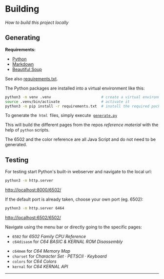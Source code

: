 
# Building

*How to build this project locally*


## Generating

**Requirements:**


-   [Python]
-   [Markdown]
-   [Beautiful Soup]

See also [requirements.txt].

The Python packages are installed into a virtual environment like this:

```sh
python3 -m venv .venv                       # create a virtual environment
source .venv/bin/activate                   # activate it
python3 -m pip install -r requirements.txt  # install the required packages
```

To generate the  `html`  files, simply execute  [`generate.py`][Generate]


This will build the different pages from the repos *reference material* with the help of `python` scripts.

The 6502 and the color reference are all Java Script and do not need to be generated.


## Testing

For testing start Python's built-in webserver and navigate to the local url:
```sh
python3 -m http.server
```
[http://localhost:8000/6502/][Localhost8000]


If the default port is already taken, choose your own port (eg. 6502):

```sh
python3 -m http.server 6464
```
[http://localhost:6502/6502/][Localhost6464]


Navigate using the menu bar or directly going to the specific pages:

*  `6502` for _6502 Family CPU Reference_
*  `c64disasm` for _C64 BASIC & KERNAL ROM Disassembly_
<!-- *  `c64io` for _C64 I/O Map -->
*  `c64mem` for _C64 Memory Map_
*  `charset` for _Character Set · PETSCII · Keyboard_
*  `colors` for _C64 Colors_
*  `kernal` for _C64 KERNAL API_

---



<!----------------------------------------------------------------------------->

[Generate]: ../generate.py
[requirements.txt]: ../requirements.txt

[Markdown]: https://pypi.org/project/Markdown/
[Python]: https://www.python.org/
[Beautiful Soup]: https://beautiful-soup-4.readthedocs.io/en/latest/

[Localhost8000]: http://localhost:8000/6502/
[Localhost6464]: http://localhost:6464/6502/
